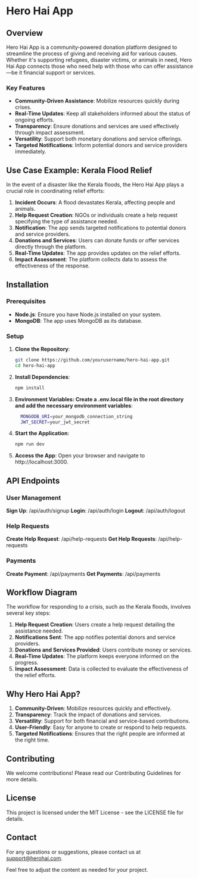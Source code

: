 # Hero Hai App

## Overview

Hero Hai App is a community-powered donation platform designed to streamline the process of giving and receiving aid for various causes. Whether it's supporting refugees, disaster victims, or animals in need, Hero Hai App connects those who need help with those who can offer assistance—be it financial support or services.

### Key Features

- **Community-Driven Assistance**: Mobilize resources quickly during crises.
- **Real-Time Updates**: Keep all stakeholders informed about the status of ongoing efforts.
- **Transparency**: Ensure donations and services are used effectively through impact assessment.
- **Versatility**: Support both monetary donations and service offerings.
- **Targeted Notifications**: Inform potential donors and service providers immediately.
  

## Use Case Example: Kerala Flood Relief

In the event of a disaster like the Kerala floods, the Hero Hai App plays a crucial role in coordinating relief efforts:

1. **Incident Occurs**: A flood devastates Kerala, affecting people and animals.
2. **Help Request Creation**: NGOs or individuals create a help request specifying the type of assistance needed.
3. **Notification**: The app sends targeted notifications to potential donors and service providers.
4. **Donations and Services**: Users can donate funds or offer services directly through the platform.
5. **Real-Time Updates**: The app provides updates on the relief efforts.
6. **Impact Assessment**: The platform collects data to assess the effectiveness of the response.
   

## Installation

### Prerequisites

- **Node.js**: Ensure you have Node.js installed on your system.
- **MongoDB**: The app uses MongoDB as its database.

### Setup

1. **Clone the Repository**:
   ```bash
   git clone https://github.com/yourusername/hero-hai-app.git
   cd hero-hai-app
2.  **Install Dependencies**:
    ```bash
    npm install
3. **Environment Variables: Create a .env.local file in the root directory and add the necessary environment variables**:
    ```bash
      MONGODB_URI=your_mongodb_connection_string
      JWT_SECRET=your_jwt_secret
4. **Start the Application**:
    ```bash
    npm run dev
5. **Access the App**:
     Open your browser and navigate to http://localhost:3000.
   

## API Endpoints

### User Management

**Sign Up**: /api/auth/signup
**Login**: /api/auth/login
**Logout**: /api/auth/logout

### Help Requests
**Create Help Request**: /api/help-requests
**Get Help Requests**: /api/help-requests

### Payments
**Create Payment**: /api/payments
**Get Payments**: /api/payments


## Workflow Diagram

The workflow for responding to a crisis, such as the Kerala floods, involves several key steps:

1. **Help Request Creation**: Users create a help request detailing the assistance needed.
2. **Notifications Sent**: The app notifies potential donors and service providers.
3. **Donations and Services Provided**: Users contribute money or services.
4. **Real-Time Updates**: The platform keeps everyone informed on the progress.
5. **Impact Assessment**: Data is collected to evaluate the effectiveness of the relief efforts.
   
   
## Why Hero Hai App?
1. **Community-Driven**: Mobilize resources quickly and effectively.
2. **Transparency**: Track the impact of donations and services.
3. **Versatility**: Support for both financial and service-based contributions.
4. **User-Friendly**: Easy for anyone to create or respond to help requests.
5. **Targeted Notifications**: Ensures that the right people are informed at the right time.
   
   
## Contributing
We welcome contributions! Please read our Contributing Guidelines for more details.


## License
This project is licensed under the MIT License - see the LICENSE file for details.


## Contact
For any questions or suggestions, please contact us at support@herohai.com.

Feel free to adjust the content as needed for your project.
